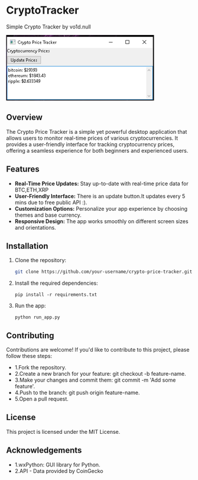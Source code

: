 # CryptoTracker
Simple Crypto Tracker by vo1d.null

![App Screenshot](screenshots/app_screenshot.png)

## Overview

The Crypto Price Tracker is a simple yet powerful desktop application that allows users to monitor real-time prices of various cryptocurrencies. 
It provides a user-friendly interface for tracking cryptocurrency prices, offering a seamless experience for both beginners and experienced users.

## Features

- **Real-Time Price Updates:** Stay up-to-date with real-time price data for BTC,ETH,XRP
- **User-Friendly Interface:** There is an update button.It updates every 5 mins due to free public API :).
- **Customization Options:** Personalize your app experience by choosing themes and base currency.
- **Responsive Design:** The app works smoothly on different screen sizes and orientations.

## Installation

1. Clone the repository:
   ```sh
   git clone https://github.com/your-username/crypto-price-tracker.git
2. Install the required dependencies:
   ```ah
   pip install -r requirements.txt
3. Run the app:
   ```ah
   python run_app.py
   
## Contributing

Contributions are welcome! If you'd like to contribute to this project, please follow these steps:

- 1.Fork the repository.
- 2.Create a new branch for your feature: git checkout -b feature-name.
- 3.Make your changes and commit them: git commit -m 'Add some feature'.
- 4.Push to the branch: git push origin feature-name.
- 5.Open a pull request.


## License
This project is licensed under the MIT License.

## Acknowledgements
- 1.wxPython: GUI library for Python.
- 2.API - Data provided by CoinGecko
